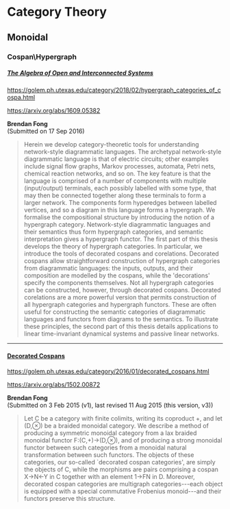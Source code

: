 # Category Theory

## Monoidal

### Cospan\Hypergraph

##### [The Algebra of Open and Interconnected Systems](1609.05382.pdf)

https://golem.ph.utexas.edu/category/2018/02/hypergraph_categories_of_cospa.html  

https://arxiv.org/abs/1609.05382 

**Brendan Fong**  
(Submitted on 17 Sep 2016)

> Herein we develop category-theoretic tools for understanding network-style diagrammatic languages. The archetypal network-style diagrammatic language is that of electric circuits; other examples include signal flow graphs, Markov processes, automata, Petri nets, chemical reaction networks, and so on. The key feature is that the language is comprised of a number of components with multiple (input/output) terminals, each possibly labelled with some type, that may then be connected together along these terminals to form a larger network. The components form hyperedges between labelled vertices, and so a diagram in this language forms a hypergraph. We formalise the compositional structure by introducing the notion of a hypergraph category. Network-style diagrammatic languages and their semantics thus form hypergraph categories, and semantic interpretation gives a hypergraph functor.
The first part of this thesis develops the theory of hypergraph categories. In particular, we introduce the tools of decorated cospans and corelations. Decorated cospans allow straightforward construction of hypergraph categories from diagrammatic languages: the inputs, outputs, and their composition are modelled by the cospans, while the 'decorations' specify the components themselves. Not all hypergraph categories can be constructed, however, through decorated cospans. Decorated corelations are a more powerful version that permits construction of all hypergraph categories and hypergraph functors. These are often useful for constructing the semantic categories of diagrammatic languages and functors from diagrams to the semantics. To illustrate these principles, the second part of this thesis details applications to linear time-invariant dynamical systems and passive linear networks. 

-----
#### [Decorated Cospans](1502.00872.pdf)
https://golem.ph.utexas.edu/category/2016/01/decorated_cospans.html

https://arxiv.org/abs/1502.00872 

**Brendan Fong**  
(Submitted on 3 Feb 2015 (v1), last revised 11 Aug 2015 (this version, v3))

> Let C be a category with finite colimits, writing its coproduct +, and let (D,⊗) be a braided monoidal category. We describe a method of producing a symmetric monoidal category from a lax braided monoidal functor F:(C,+)→(D,⊗), and of producing a strong monoidal functor between such categories from a monoidal natural transformation between such functors. The objects of these categories, our so-called `decorated cospan categories', are simply the objects of C, while the morphisms are pairs comprising a cospan X→N←Y in C together with an element 1→FN in D. Moreover, decorated cospan categories are multigraph categories---each object is equipped with a special commutative Frobenius monoid---and their functors preserve this structure. 


